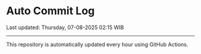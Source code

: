 # Auto Commit Log

Last updated: Thursday, 07-08-2025 02:15 WIB

---

This repository is automatically updated every hour using GitHub Actions.
